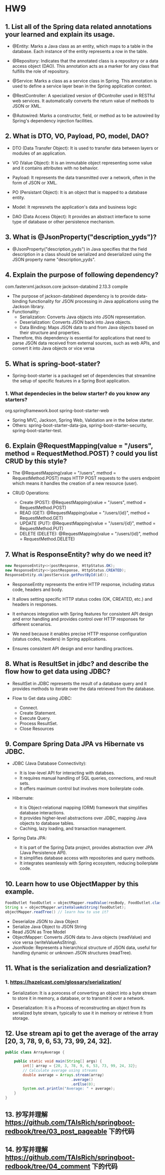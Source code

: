 # HW9

## 1. List all of the Spring data related annotations your learned and explain its usage.

- @Entity: Marks a Java class as an entity, which maps to a table in the database. Each instance of the entity represents a row in the table.

- @Repository: Indicates that the annotated class is a repository or a data access object (DAO). This annotation acts as a marker for any class that fulfills the role of repository.

- @Service: Marks a class as a service class in Spring. This annotation is used to define a service layer bean in the Spring application context.

- @RestController: A specialized version of @Controller used in RESTful web services. It automatically converts the return value of methods to JSON or XML.

- @Autowired: Marks a constructor, field, or method as to be autowired by Spring's dependency injection facilities.

## 2. What is DTO, VO, Payload, PO, model, DAO?

- DTO (Data Transfer Object): It is used to transfer data between layers or modules of an application.

- VO (Value Object): It is an immutable object representing some value and it contains attributes with no behavior.

- Payload: It represents the data transmitted over a network, often in the form of JSON or XML.

- PO (Persistant Object): It is an object that is mapped to a database entity.

- Model: It represnets the application's data and business logic

- DAO (Data Access Object): It provides an abstract interface to some type of database or other persistence mechanism.

## 3. What is @JsonProperty("description_yyds")?

- @JsonProperty("description_yyds") in Java specifies that the field description in a class should be serialized and deserialized using the JSON property name "description_yyds".

## 4. Explain the purpose of following dependency?
<dependency>
    <groupId>com.fasterxml.jackson.core</groupId>
    <artifactId>jackson-databind</artifactId>
    <version>2.13.3</version>
    <scope>compile</scope>
</dependency>

- The purpose of jackson-databined dependency is to provide data-binding functionality for JSON processing in Java applications using the Jackson library. 
- Functionality:
    - Serialization: Converts Java objects into JSON representation.
    - Deserialization: Converts JSON back into Java objects.
    - Data Binding: Maps JSON data to and from Java objects based on their structure and properties.
- Therefore, this dependency is essential for applications that need to parse JSON data received from external sources, such as web APIs, and convert it into Java objects or vice versa

## 5. What is spring-boot-stater?

- Spring-boot-starter is a packaged set of dependencies that streamline the setup of specific features in a Spring Boot application.

### 1. What dependecies in the below starter? do you know any starters?
<dependency>
    <groupId>org.springframework.boot</groupId>
    <artifactId>spring-boot-starter-web</artifactId>
</dependency>

- Spring MVC, Jackson, Spring Web, Validation are in the below starter.
- Others: spring-boot-starter-data-jpa, spring-boot-starter-security, spring-boot-starter-test.

## 6. Explain @RequestMapping(value = "/users", method = RequestMethod.POST) ? could you list CRUD by this style?

- The @RequestMapping(value = "/users", method = RequestMethod.POST) maps HTTP POST requests to the users endpoint which means it handles the creation of a new resource (user).

- CRUD Operations: 
    - Create (POST): @RequestMapping(value = "/users", method = RequestMethod.POST)
    - READ (GET): @RequestMapping(value = "/users/{id}", method = RequestMethod.GET)
    - UPDATE (PUT): @RequestMapping(value = "/users/{id}", method = RequestMethod.PUT)
    - DELETE (DELETE): @RequestMapping(value = "/users/{id}", method = RequestMethod.DELETE)

## 7. What is ResponseEntity? why do we need it?
```java
new ResponseEntity<>(postResponse, HttpStatus.OK);
new ResponseEntity<>(postResponse, HttpStatus.CREATED);
ResponseEntity.ok(postService.getPostById(id));
```
- ResponseEntity represents the entire HTTP response, including status code, headers and body. 
- It allows setting specific HTTP status codes (OK, CREATED, etc.) and headers in responses.
- It enhances integration with Spring features for consistent API design and error handling and provides control over HTTP responses for different scenarios. 

- We need because it enables precise HTTP response configuration (status codes, headers) in Spring applications.
- Ensures consistent API design and error handling practices.

## 8. What is ResultSet in jdbc? and describe the flow how to get data using JDBC?

- ResultSet in JDBC represents the result of a database query and it provides methods to iterate over the data retrieved from the database.

- Flow to Get data using JDBC: 
    - Connect.
    - Create Statement.
    - Execute Query.
    - Process ResultSet.
    - Close Resources

## 9. Compare Spring Data JPA vs Hibernate vs JDBC.

- JDBC (Java Database Connectivity): 
    - It is low-level API for interacting with databses.
    - It requires manual handling of SQL queries, connections, and result sets.
    - It offers maximum control but involves more boilerplate code.

- Hibernate: 
    - It is Object-relational mapping (ORM) framework that simplifies database interactions.
    - It provides higher-level abstractions over JDBC, mapping Java objects to database tables.
    - Caching, lazy loading, and transaction management.

- Spring Data JPA:
    - It is part of the Spring Data project, provides abstraction over JPA (Java Persistence API).
    - It simplifies database access with repositories and query methods.
    - It integrates seamlessly with Spring ecosystem, reducing boilerplate code.

## 10. Learn how to use ObjectMapper by this example.
```java
FoodOutlet foodOutlet = objectMapper.readValue(resBody, FoodOutlet.class);
String s = objectMapper.writeValueAsString(foodOutlet);
objectMapper.readTree() // learn how to use it?
```
- Deserialize JSON to Java Object
- Serialize Java Object to JSON String
- Read JSON as Tree Model
- ObjectMapper: Converts JSON data to Java objects (readValue) and vice versa (writeValueAsString).
- JsonNode: Represents a hierarchical structure of JSON data, useful for handling dynamic or unknown JSON structures (readTree).

## 11. What is the serialization and desrialization?
### 1. https://hazelcast.com/glossary/serialization/

- Serialization: It is a porocess of converting an object into a byte stream to store it in memory, a database, or to transmit it over a network.

- Deserialization: It is a Process of reconstructing an object from its serialized byte stream, typically to use it in memory or retrieve it from storage.

## 12. Use stream api to get the average of the array [20, 3, 78, 9, 6, 53, 73, 99, 24, 32].

```java
public class ArrayAverage {

    public static void main(String[] args) {
        int[] array = {20, 3, 78, 9, 6, 53, 73, 99, 24, 32};
        // Calculate average using streams
        double average = Arrays.stream(array)
                              .average()
                              .orElse(0);
        System.out.println("Average: " + average);
    }
}
```

## 13. 抄写并理解 https://github.com/TAIsRich/springboot-redbook/tree/03_post_pageable 下的代码

## 14. 抄写并理解 https://github.com/TAIsRich/springboot-redbook/tree/04_comment 下的代码